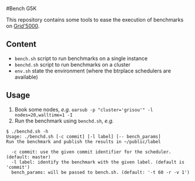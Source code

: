 #Bench G5K

This repository contains some tools to ease the execution of benchmarks on [Grid'5000](https://wwww.grid5000.fr).

## Content

- `bench.sh` script to run benchmarks on a single instance
- `benchd.sh` script to run benchmarks on a cluster
- `env.sh` state the environment (where the btrplace schedulers are available)

## Usage

1. Book some nodes, _e.g._ `oarsub -p "cluster='grisou'" -l nodes=20,walltime=1 -I`
2. Run the benchmark using `benchd.sh`, _e.g._

````
$ ./benchd.sh -h                                                        
Usage: ./benchd.sh [-c commit] [-l label] [-- bench_params]
Run the benchmark and publish the results in ~/public/label

  -c commit: use the given commit identifier for the scheduler. (default: master)
  -l label: identify the benchmark with the given label. (default is 'commit')
  bench_params: will be passed to bench.sh. (default: '-t 60 -r -v 1')
````





